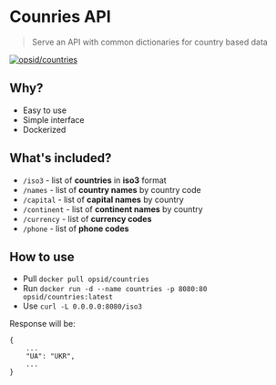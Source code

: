# Counries API
> Serve an API with common dictionaries for country based data

[![opsid/countries](http://dockeri.co/image/opsid/countries)](https://hub.docker.com/r/opsid/countries/)

## Why?
- Easy to use 
- Simple interface
- Dockerized

## What's included?
- `/iso3` -  list of **countries** in **iso3** format
- `/names` -  list of **country names** by country code
- `/capital` -  list of **capital names** by country
- `/continent` -  list of **continent names** by country
- `/currency` -  list of **currency codes**
- `/phone` -  list of **phone codes**

## How to use

- Pull `docker pull opsid/countries`
- Run `docker run -d --name countries -p 8080:80 opsid/countries:latest`
- Use `curl -L 0.0.0.0:8080/iso3`

Response will be:
```
{
    ...
    "UA": "UKR",
    ...
}
```